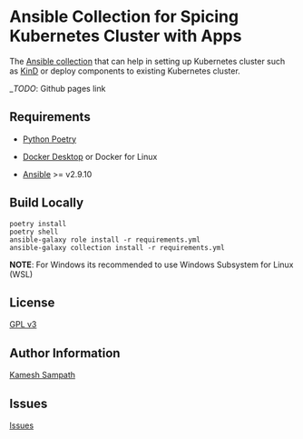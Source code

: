 # Ansible Collection for Spicing Kubernetes Cluster with Apps

The [Ansible collection](https://docs.ansible.com/ansible/latest/user_guide/collections_using.html) that can help in setting up Kubernetes cluster such as [KinD](https://kind.sigs.k8s.io) or deploy components to existing Kubernetes cluster.

__TODO_: Github pages link

## Requirements

* [Python Poetry](https://python-poetry.org/)

* [Docker Desktop](https://www.docker.com/products/docker-desktop) or Docker for Linux

* [Ansible](https://ansible.com) >= v2.9.10

## Build Locally 

```shell
poetry install
poetry shell
ansible-galaxy role install -r requirements.yml
ansible-galaxy collection install -r requirements.yml
```

__NOTE__: For Windows its recommended to use Windows Subsystem for Linux (WSL)

## License

[GPL v3](https://github.com/kameshsampath/kameshsampath.kubernetes_spices/tree/master/LICENSE)

## Author Information

[Kamesh Sampath](mailto:kamesh.sampath@hotmail.com)

## Issues

[Issues](https://github.com/kameshsampath/kameshsampath.kubernetes_spices/issues)
